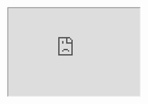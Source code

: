 <iframe
  id="cpc"
  title="cpc"
  width="300"
  height="200"
  src="https://https://cpc.is-best.net">
</iframe>

